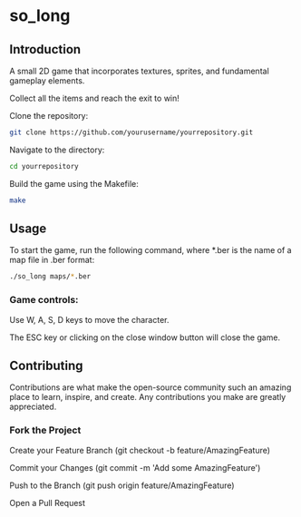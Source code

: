 # so_long

## Introduction
A small 2D game that incorporates textures, sprites, and fundamental gameplay elements. 

Collect all the items and reach the exit to win!

Clone the repository:
```sh
git clone https://github.com/yourusername/yourrepository.git
```
Navigate to the directory:
```sh
cd yourrepository
```
Build the game using the Makefile:
```sh
make
```


## Usage
To start the game, run the following command, where *.ber is the name of a map file in .ber format:

```sh
./so_long maps/*.ber
```

### Game controls:

Use W, A, S, D keys to move the character.

The ESC key or clicking on the close window button will close the game.

## Contributing
Contributions are what make the open-source community such an amazing place to learn, inspire, and create.
Any contributions you make are greatly appreciated.

### Fork the Project
Create your Feature Branch (git checkout -b feature/AmazingFeature)

Commit your Changes (git commit -m 'Add some AmazingFeature')

Push to the Branch (git push origin feature/AmazingFeature)

Open a Pull Request
